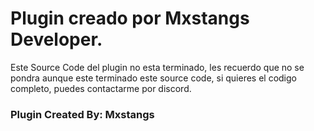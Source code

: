 <H1>Plugin creado por Mxstangs Developer.</H1>

Este Source Code del plugin no esta terminado, les recuerdo que no se pondra aunque este terminado este source code, si quieres el codigo
completo, puedes contactarme por discord.

<h3>Plugin Created By: Mxstangs </h3>
